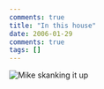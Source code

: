 ```yaml
---
comments: true
title: "In this house"
date: 2006-01-29
comments: true
tags: []
---
```

<img src="http://skank.csh.rit.edu/skanking.jpg" alt="Mike skanking it up" />
